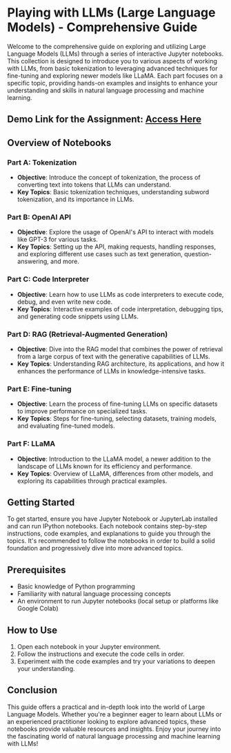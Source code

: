 # Playing with LLMs (Large Language Models) - Comprehensive Guide

Welcome to the comprehensive guide on exploring and utilizing Large Language Models (LLMs) through a series of interactive Jupyter notebooks. This collection is designed to introduce you to various aspects of working with LLMs, from basic tokenization to leveraging advanced techniques for fine-tuning and exploring newer models like LLaMA. Each part focuses on a specific topic, providing hands-on examples and insights to enhance your understanding and skills in natural language processing and machine learning.

## **Demo Link for the Assignment:** [Access Here](https://drive.google.com/uc?id=1vmvwcJI4Z8P97Uk7uekHTx45MSzRRa7O&export=download)

## Overview of Notebooks

### Part A: Tokenization

- **Objective**: Introduce the concept of tokenization, the process of converting text into tokens that LLMs can understand.
- **Key Topics**: Basic tokenization techniques, understanding subword tokenization, and its importance in LLMs.

### Part B: OpenAI API

- **Objective**: Explore the usage of OpenAI's API to interact with models like GPT-3 for various tasks.
- **Key Topics**: Setting up the API, making requests, handling responses, and exploring different use cases such as text generation, question-answering, and more.

### Part C: Code Interpreter

- **Objective**: Learn how to use LLMs as code interpreters to execute code, debug, and even write new code.
- **Key Topics**: Interactive examples of code interpretation, debugging tips, and generating code snippets using LLMs.

### Part D: RAG (Retrieval-Augmented Generation)

- **Objective**: Dive into the RAG model that combines the power of retrieval from a large corpus of text with the generative capabilities of LLMs.
- **Key Topics**: Understanding RAG architecture, its applications, and how it enhances the performance of LLMs in knowledge-intensive tasks.

### Part E: Fine-tuning

- **Objective**: Learn the process of fine-tuning LLMs on specific datasets to improve performance on specialized tasks.
- **Key Topics**: Steps for fine-tuning, selecting datasets, training models, and evaluating fine-tuned models.

### Part F: LLaMA

- **Objective**: Introduction to the LLaMA model, a newer addition to the landscape of LLMs known for its efficiency and performance.
- **Key Topics**: Overview of LLaMA, differences from other models, and exploring its capabilities through practical examples.

## Getting Started

To get started, ensure you have Jupyter Notebook or JupyterLab installed and can run IPython notebooks. Each notebook contains step-by-step instructions, code examples, and explanations to guide you through the topics. It's recommended to follow the notebooks in order to build a solid foundation and progressively dive into more advanced topics.

## Prerequisites

- Basic knowledge of Python programming
- Familiarity with natural language processing concepts
- An environment to run Jupyter notebooks (local setup or platforms like Google Colab)

## How to Use

1. Open each notebook in your Jupyter environment.
2. Follow the instructions and execute the code cells in order.
3. Experiment with the code examples and try your variations to deepen your understanding.

## Conclusion

This guide offers a practical and in-depth look into the world of Large Language Models. Whether you're a beginner eager to learn about LLMs or an experienced practitioner looking to explore advanced topics, these notebooks provide valuable resources and insights. Enjoy your journey into the fascinating world of natural language processing and machine learning with LLMs!
